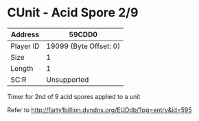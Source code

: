 
#  CUnit - Acid Spore 2/9
Address   | 59CDD0
----------|-------------
Player ID | 19099 (Byte Offset: 0)
Size 	  | 1
Length 	  | 1
SC:R      | Unsupported

Timer for 2nd of 9 acid spores applied to a unit

Refer to http://farty1billion.dyndns.org/EUDdb/?pg=entry&id=595
